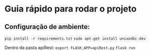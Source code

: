 # Guia rápido para rodar o projeto

## Configuração de ambiente:
` pip install -r requirements.txt `
` sudo apt-get install unixodbc-dev `

Dentro da pasta apiRest:
` export FLASK_APP=apiRest.py `
` flask run `